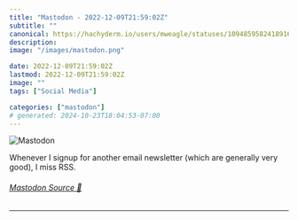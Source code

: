 ```yaml
---
title: "Mastodon - 2022-12-09T21:59:02Z"
subtitle: ""
canonical: https://hachyderm.io/users/mweagle/statuses/109485958241891637
description:
image: "/images/mastodon.png"

date: 2022-12-09T21:59:02Z
lastmod: 2022-12-09T21:59:02Z
image: ""
tags: ["Social Media"]

categories: ["mastodon"]
# generated: 2024-10-23T18:04:53-07:00
---
```

![Mastodon](/images/mastodon.png)

<p>Whenever I signup for another email newsletter (which are generally very good), I miss RSS.</p>


###### [Mastodon Source 🐘](https://hachyderm.io/@mweagle/109485958241891637)

___
